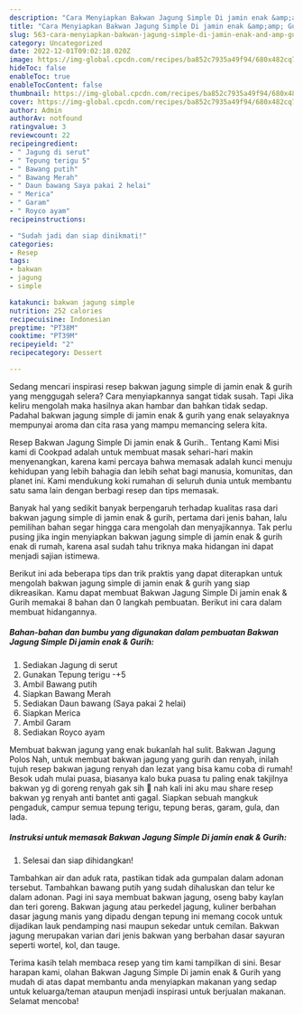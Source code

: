 ```yaml
---
description: "Cara Menyiapkan Bakwan Jagung Simple Di jamin enak &amp;amp; Gurih Anti Gagal"
title: "Cara Menyiapkan Bakwan Jagung Simple Di jamin enak &amp;amp; Gurih Anti Gagal"
slug: 563-cara-menyiapkan-bakwan-jagung-simple-di-jamin-enak-and-amp-gurih-anti-gagal
category: Uncategorized
date: 2022-12-01T09:02:18.020Z
image: https://img-global.cpcdn.com/recipes/ba852c7935a49f94/680x482cq70/bakwan-jagung-simple-di-jamin-enak-gurih-foto-resep-utama.jpg
hideToc: false
enableToc: true
enableTocContent: false
thumbnail: https://img-global.cpcdn.com/recipes/ba852c7935a49f94/680x482cq70/bakwan-jagung-simple-di-jamin-enak-gurih-foto-resep-utama.jpg
cover: https://img-global.cpcdn.com/recipes/ba852c7935a49f94/680x482cq70/bakwan-jagung-simple-di-jamin-enak-gurih-foto-resep-utama.jpg
author: Admin
authorAv: notfound
ratingvalue: 3
reviewcount: 22
recipeingredient:
- " Jagung di serut"
- " Tepung terigu 5"
- " Bawang putih"
- " Bawang Merah"
- " Daun bawang Saya pakai 2 helai"
- " Merica"
- " Garam"
- " Royco ayam"
recipeinstructions:

- "Sudah jadi dan siap dinikmati!"
categories:
- Resep
tags:
- bakwan
- jagung
- simple

katakunci: bakwan jagung simple 
nutrition: 252 calories
recipecuisine: Indonesian
preptime: "PT38M"
cooktime: "PT39M"
recipeyield: "2"
recipecategory: Dessert

---
```



Sedang mencari inspirasi resep bakwan jagung simple di jamin enak &amp; gurih yang menggugah selera? Cara menyiapkannya sangat tidak susah. Tapi Jika keliru mengolah maka hasilnya akan hambar dan bahkan tidak sedap. Padahal bakwan jagung simple di jamin enak &amp; gurih yang enak selayaknya mempunyai aroma dan cita rasa yang mampu memancing selera kita.


Resep Bakwan Jagung Simple Di jamin enak &amp; Gurih.. Tentang Kami Misi kami di Cookpad adalah untuk membuat masak sehari-hari makin menyenangkan, karena kami percaya bahwa memasak adalah kunci menuju kehidupan yang lebih bahagia dan lebih sehat bagi manusia, komunitas, dan planet ini. Kami mendukung koki rumahan di seluruh dunia untuk membantu satu sama lain dengan berbagi resep dan tips memasak.

Banyak hal yang sedikit banyak berpengaruh terhadap kualitas rasa dari bakwan jagung simple di jamin enak &amp; gurih, pertama dari jenis bahan, lalu pemilihan bahan segar hingga cara mengolah dan menyajikannya. Tak perlu pusing jika ingin menyiapkan bakwan jagung simple di jamin enak &amp; gurih enak di rumah, karena asal sudah tahu triknya maka hidangan ini dapat menjadi sajian istimewa.


Berikut ini ada beberapa tips dan trik praktis yang dapat diterapkan untuk mengolah bakwan jagung simple di jamin enak &amp; gurih yang siap dikreasikan. Kamu dapat membuat Bakwan Jagung Simple Di jamin enak &amp; Gurih memakai 8 bahan dan 0 langkah pembuatan. Berikut ini cara dalam membuat hidangannya.

<!--inarticleads1-->

##### Bahan-bahan dan bumbu yang digunakan dalam pembuatan Bakwan Jagung Simple Di jamin enak &amp; Gurih:

1. Sediakan  Jagung di serut
1. Gunakan  Tepung terigu -+5
1. Ambil  Bawang putih
1. Siapkan  Bawang Merah
1. Sediakan  Daun bawang (Saya pakai 2 helai)
1. Siapkan  Merica
1. Ambil  Garam
1. Sediakan  Royco ayam


Membuat bakwan jagung yang enak bukanlah hal sulit. Bakwan Jagung Polos Nah, untuk membuat bakwan jagung yang gurih dan renyah, inilah tujuh resep bakwan jagung renyah dan lezat yang bisa kamu coba di rumah! Besok udah mulai puasa, biasanya kalo buka puasa tu paling enak takjilnya bakwan yg di goreng renyah gak sih 🤤 nah kali ini aku mau share resep bakwan yg renyah anti bantet anti gagal. Siapkan sebuah mangkuk pengaduk, campur semua tepung terigu, tepung beras, garam, gula, dan lada. 

<!--inarticleads2-->

##### Instruksi untuk memasak Bakwan Jagung Simple Di jamin enak &amp; Gurih:


1. Selesai dan siap dihidangkan!

Tambahkan air dan aduk rata, pastikan tidak ada gumpalan dalam adonan tersebut. Tambahkan bawang putih yang sudah dihaluskan dan telur ke dalam adonan. Pagi ini saya membuat bakwan jagung, oseng baby kaylan dan teri goreng. Bakwan jagung atau perkedel jagung, kuliner berbahan dasar jagung manis yang dipadu dengan tepung ini memang cocok untuk dijadikan lauk pendamping nasi maupun sekedar untuk cemilan. Bakwan jagung merupakan varian dari jenis bakwan yang berbahan dasar sayuran seperti wortel, kol, dan tauge. 

Terima kasih telah membaca resep yang tim kami tampilkan di sini. Besar harapan kami, olahan Bakwan Jagung Simple Di jamin enak &amp; Gurih yang mudah di atas dapat membantu anda menyiapkan makanan yang sedap untuk keluarga/teman ataupun menjadi inspirasi untuk berjualan makanan. Selamat mencoba!
